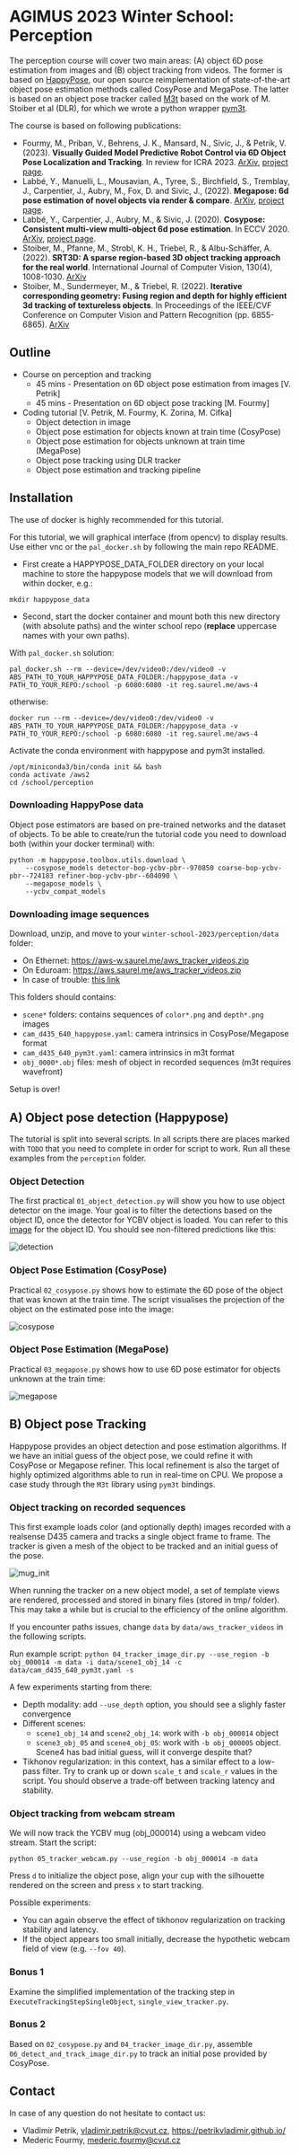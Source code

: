 # AGIMUS 2023 Winter School: Perception

The perception course will cover two main areas: (A) object 6D pose estimation from images and (B) object tracking from videos.
The former is based on [HappyPose](https://github.com/agimus-project/happypose), our open source reimplementation of state-of-the-art object pose estimation methods called CosyPose and MegaPose.
The latter is based on an object pose tracker called [M3t](https://github.com/DLR-RM/3DObjectTracking/) based on the work of M. Stoiber et al (DLR), for which we wrote a python wrapper [pym3t](https://github.com/MedericFourmy/pym3t).

The course is based on following publications:

- Fourmy, M., Priban, V., Behrens, J. K., Mansard, N., Sivic, J., & Petrik, V. (2023). **Visually Guided Model Predictive Robot Control via 6D Object Pose Localization and Tracking**. In review for ICRA 2023. [ArXiv](https://arxiv.org/pdf/2311.05344), [project page](https://data.ciirc.cvut.cz/public/projects/2023VisualMPC/).
- Labbé, Y., Manuelli, L., Mousavian, A., Tyree, S., Birchfield, S., Tremblay, J., Carpentier, J., Aubry, M., Fox, D. and Sivic, J., (2022). **Megapose: 6d pose estimation of novel objects via render & compare**. [ArXiv](https://arxiv.org/abs/2212.06870), [project page](https://megapose6d.github.io/).
- Labbé, Y., Carpentier, J., Aubry, M., & Sivic, J. (2020). **Cosypose: Consistent multi-view multi-object 6d pose estimation**. In ECCV 2020. [ArXiv](https://arxiv.org/abs/2008.08465), [project page](https://www.di.ens.fr/willow/research/cosypose/).
- Stoiber, M., Pfanne, M., Strobl, K. H., Triebel, R., & Albu-Schäffer, A. (2022). **SRT3D: A sparse region-based 3D object tracking approach for the real world**. International Journal of Computer Vision, 130(4), 1008-1030. [ArXiv](https://arxiv.org/abs/2110.12715)
- Stoiber, M., Sundermeyer, M., & Triebel, R. (2022). **Iterative corresponding geometry: Fusing region and depth for highly efficient 3d tracking of textureless objects**. In Proceedings of the IEEE/CVF Conference on Computer Vision and Pattern Recognition (pp. 6855-6865). [ArXiv](https://arxiv.org/abs/2203.05334)

## Outline

- Course on perception and tracking
  - 45 mins - Presentation on 6D object pose estimation from images [V. Petrik]
  - 45 mins - Presentation on 6D object pose tracking [M. Fourmy]
- Coding tutorial [V. Petrik, M. Fourmy, K. Zorina, M. Cifka]
  - Object detection in image
  - Object pose estimation for objects known at train time (CosyPose)
  - Object pose estimation for objects unknown at train time (MegaPose)
  - Object pose tracking using DLR tracker
  - Object pose estimation and tracking pipeline

## Installation

The use of docker is highly recommended for this tutorial.


For this tutorial, we will graphical interface (from opencv) to display results. Use either vnc or the `pal_docker.sh` by following the main repo README.

- First create a HAPPYPOSE_DATA_FOLDER directory on your local machine to store the happypose models that we will download from within docker, e.g.:
```
mkdir happypose_data
```

- Second, start the docker container and mount both this new directory (with absolute paths) and the winter school repo (**replace** uppercase names with your own paths).

With `pal_docker.sh` solution:
```
pal_docker.sh --rm --device=/dev/video0:/dev/video0 -v ABS_PATH_TO_YOUR_HAPPYPOSE_DATA_FOLDER:/happypose_data -v PATH_TO_YOUR_REPO:/school -p 6080:6080 -it reg.saurel.me/aws-4
```

otherwise:

```
docker run --rm --device=/dev/video0:/dev/video0 -v ABS_PATH_TO_YOUR_HAPPYPOSE_DATA_FOLDER:/happypose_data -v PATH_TO_YOUR_REPO:/school -p 6080:6080 -it reg.saurel.me/aws-4
```

Activate the conda environment with happypose and pym3t installed.
```
/opt/miniconda3/bin/conda init && bash
conda activate /aws2
cd /school/perception
```

### Downloading HappyPose data

Object pose estimators are based on pre-trained networks and the dataset of objects.
To be able to create/run the tutorial code you need to download both (within your docker terminal) with:
```
python -m happypose.toolbox.utils.download \
    --cosypose_models detector-bop-ycbv-pbr--970850 coarse-bop-ycbv-pbr--724183 refiner-bop-ycbv-pbr--604090 \
    --megapose_models \
    --ycbv_compat_models
```

### Downloading image sequences
Download, unzip, and move to your `winter-school-2023/perception/data` folder:
- On Ethernet: <https://aws-w.saurel.me/aws_tracker_videos.zip>
- On Eduroam: <https://aws.saurel.me/aws_tracker_videos.zip>
- In case of trouble: [this link](https://drive.google.com/file/d/1U_M_3kl9UNfTGxRaG7rRlok3fkut_jDA/view?usp=sharing)

This folders should contains:
- `scene*` folders: contains sequences of `color*.png` and `depth*.png` images
- `cam_d435_640_happypose.yaml`: camera intrinsics in CosyPose/Megapose format
- `cam_d435_640_pym3t.yaml`: camera intrinsics in m3t format
- `obj_0000*.obj` files: mesh of object in recorded sequences (m3t requires wavefront)

Setup is over!

## A) Object pose detection (Happypose)

The tutorial is split into several scripts. In all scripts there are places marked with `TODO` that you need to complete in order for script to work. Run all these examples from the `perception` folder.

### Object Detection

The first practical `01_object_detection.py` will show you how to use object detector on the image.
Your goal is to filter the detections based on the object ID, once the detector for YCBV object is loaded.
You can refer to this [image](doc/ycbv_objects.png) for the object ID.
You should see non-filtered predictions like this:

![detection](doc/detections.png)


### Object Pose Estimation (CosyPose)

Practical `02_cosypose.py` shows how to estimate the 6D pose of the object that was known at the train time. The script visualises the projection of the object on the estimated pose into the image:

![cosypose](doc/cosypose.png)

### Object Pose Estimation (MegaPose)

Practical `03_megapose.py` shows how to use 6D pose estimator for objects unknown at the train time:

![megapose](doc/megapose.png)

## B) Object pose Tracking
Happypose provides an object detection and pose estimation algorithms. If we have an initial guess of the object pose, we could refine it with CosyPose or Megapose refiner. This local refinement is also the target of highly optimized algorithms able to run in real-time on CPU. We propose a case study through the `M3t` library using `pym3t` bindings.

### Object tracking on recorded sequences
This first example loads color (and optionally depth) images recorded with a realsense D435 camera and tracks a single object frame to frame.
The tracker is given a mesh of the object to be tracked and an initial guess of the pose.

![mug_init](doc/mug_init.png)

When running the tracker on a new object model, a set of template views are rendered, processed and stored in binary files (stored in tmp/ folder). This may take a while but is crucial to the efficiency of the online algorithm.

If you encounter paths issues, change `data` by `data/aws_tracker_videos` in the following scripts.

Run example script:
`python 04_tracker_image_dir.py --use_region -b obj_000014 -m data -i data/scene1_obj_14 -c data/cam_d435_640_pym3t.yaml -s`

A few experiments starting from there:
- Depth modality: add `--use_depth` option, you should see a slighly faster convergence
- Different scenes:
  - `scene1_obj_14` and `scene2_obj_14`: work with `-b obj_000014` object
  - `scene3_obj_05` and `scene4_obj_05`: work with `-b obj_000005` object. Scene4 has bad initial guess, will it converge despite that?
- Tikhonov regularization: in this context, has a similar effect to a low-pass filter. Try to crank up or down `scale_t` and
`scale_r` values in the script. You should observe a trade-off between tracking latency and stability.

### Object tracking from webcam stream
We will now track the YCBV mug (obj_000014) using a webcam video stream. Start the script:

`python 05_tracker_webcam.py --use_region -b obj_000014 -m data`

Press `d` to initialize the object pose, align your cup with the silhouette rendered on the screen and press `x` to start tracking.


Possible experiments:
- You can again observe the effect of tikhonov regularization on tracking stability and latency.
- If the object appears too small initially, decrease the hypothetic webcam field of view (e.g. `--fov 40`).

### Bonus 1
Examine the simplified implementation of the tracking step in `ExecuteTrackingStepSingleObject`, `single_view_tracker.py`.

### Bonus 2
Based on `02_cosypose.py` and `04_tracker_image_dir.py`, assemble `06_detect_and_track_image_dir.py` to track an initial pose provided by CosyPose.

## Contact
In case of any question do not hesitate to contact us:
- Vladimir Petrik, vladimir.petrik@cvut.cz, https://petrikvladimir.github.io/
- Mederic Fourmy, mederic.fourmy@cvut.cz
